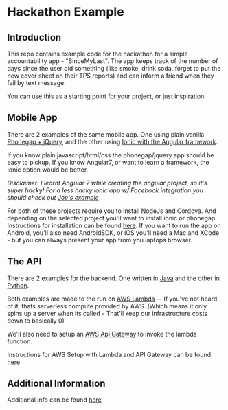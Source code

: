 # Hackathon Example

## Introduction
This repo contains example code for the hackathon for a simple accountability app - "SinceMyLast". The app keeps track of the number of days since the user did something (like smoke, drink soda, forget to put the new cover sheet on their TPS reports) and can inform a friend when they fail by text message.  

You can use this as a starting point for your project, or just inspiration.

## Mobile App
There are 2 examples of the same mobile app. One using plain vanilla [Phonegap + jQuery](/phonegap-jquery-app), and the other using [Ionic with the Angular framework](/ionic-angular-app).

If you know plain javascript/html/css the phonegap/jquery app should be easy to pickup.
If you know Angular7, or want to learn a framework, the Ionic option would be better.

*Disclaimer: I learnt Angular 7 while creating the angular project, so it's super hacky! For a less hacky ionic app w/ Facebook integration you should check out [Joe's example](https://github.com/joerust1978/ionic-application-starter)*

For both of these projects require you to install NodeJs and Cordova. And depending on the selected project you'll want to install ionic or phonegap. Instructions for installation can be found [here](/Software-Setup.md). If you want to run the app on Android, you'll also need AndroidSDK, or iOS you'll need a Mac and XCode - but you can always present your app from you laptops browser.

## The API
There are 2 examples for the backend. One written in [Java](/java-api) and the other in [Python](/python-api).

Both examples are made to the run on [AWS Lambda](https://aws.amazon.com/serverless/videos/video-lambda-intro/) -- If you've not heard of it, thats serverless compute provided by AWS. (Which means it only spins up a server when its called - That'll keep our infrastructure costs down to basically 0)

We'll also need to setup an [AWS Api Gateway](https://aws.amazon.com/api-gateway/) to invoke the lambda function.

Instructions for AWS Setup with Lambda and API Gateway can be found [here](/AWS-Setup.md)


## Additional Information
Additional info can be found [here](https://www.youtube.com/watch?v=dQw4w9WgXcQ)

